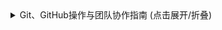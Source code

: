 <details><summary>Git、GitHub操作与团队协作指南 (点击展开/折叠)</summary>

### 一、常用 Git 操作详解

1.  **克隆仓库 (Cloning)**
    *   **目的**: 当团队其他成员需要获取项目代码时，他们需要克隆远程 GitHub 仓库到自己的本地电脑。
    *   **命令**: `git clone <repository_url>`
        *   例如: `git clone https://github.com/tomtimo0/RS_Aircraft_Occlusion_Detection.git`
    *   **说明**: 这会在当前目录下创建一个与远程仓库同名的文件夹，并包含所有项目文件和版本历史。

2.  **查看状态 (Checking Status)**
    *   **目的**: 了解当前工作区文件的状态（哪些文件被修改了、哪些文件已暂存等）。
    *   **命令**: `git status`
    *   **说明**: 这是最常用的命令之一，建议在执行 `add`、`commit` 前都运行一下。

3.  **创建与切换分支 (Branching)**
    *   **目的**: 为了并行开发不同功能或修复 bug，而不影响主分支 (`main`) 的稳定性。每个新功能、修复都应该在新的分支上进行。
    *   **创建新分支并切换过去**: `git checkout -b <branch_name>`
        *   例如: `git checkout -b feature/data-preprocessing` 或 `git checkout -b fix/readme-typo`
    *   **切换到已存在的分支**: `git checkout <branch_name>`
    *   **查看所有本地分支**: `git branch`
    *   **查看所有远程分支**: `git branch -r`
    *   **查看所有本地和远程分支**: `git branch -a`
    *   **删除本地分支 (谨慎操作)**: `git branch -d <branch_name>` (如果已合并) 或 `git branch -D <branch_name>` (强制删除)

4.  **暂存更改 (Staging Changes)**
    *   **目的**: 将工作目录中已修改或新增的文件添加到 Git 的暂存区，准备进行提交。
    *   **暂存特定文件**: `git add <file_name>`
        *   例如: `git add README.md`
    *   **暂存特定文件夹下的所有更改**: `git add <folder_name>/`
    *   **暂存当前目录下所有更改 (包括新增、修改、删除)**: `git add .` (常用) 或 `git add -A`

5.  **提交更改 (Committing Changes)**
    *   **目的**: 将暂存区的内容永久保存到本地仓库的版本历史中。
    *   **命令**: `git commit -m "Your descriptive commit message"`
        *   例如: `git commit -m "Feat: Implement Gaussian blur for occlusion simulation"`
    *   **说明**:
        *   提交信息 (`commit message`) 非常重要，应该清晰、简洁地描述本次提交做了什么。
        *   遵循一定的提交规范（如 Conventional Commits）有助于生成清晰的变更日志。例如：`feat:` (新功能), `fix:` (bug修复), `docs:` (文档修改), `style:` (代码格式), `refactor:` (代码重构), `test:` (测试相关), `chore:` (构建过程或辅助工具变动)。

6.  **推送更改到远程仓库 (Pushing Changes)**
    *   **目的**: 将本地仓库的提交同步到 GitHub 远程仓库，让团队成员可以看到你的更改。
    *   **命令**: `git push origin <branch_name>`
        *   例如: `git push origin feature/data-preprocessing`
    *   **说明**:
        *   `origin` 是你远程仓库的默认名称。
        *   第一次推送新创建的本地分支到远程时，可能需要使用 `git push -u origin <branch_name>`，`-u` 参数会将本地分支与远程分支关联起来，之后可以直接使用 `git push`。

7.  **拉取远程仓库的更改 (Pulling Changes)**
    *   **目的**: 获取远程仓库特定分支的最新更改并合并到你当前的本地分支。
    *   **命令**: `git pull origin <branch_name>`
        *   例如，如果你在本地的 `feature/data-preprocessing` 分支，想拉取远程 `main` 分支的更新并合并进来:
            1.  `git checkout main` (切换到本地main分支)
            2.  `git pull origin main` (更新本地main分支)
            3.  `git checkout feature/data-preprocessing` (切换回你的特性分支)
            4.  `git merge main` (将最新的main分支合并到你的特性分支)
        *   或者，更直接的方式（在你的特性分支上）: `git pull origin main` (这会尝试获取远程main并合并到你当前分支，但有时更推荐先更新本地main再合并)
    *   **`git pull` 实际上是 `git fetch` 和 `git merge FETCH_HEAD` 的组合。**
    *   **使用 rebase 拉取**: `git pull --rebase origin <branch_name>`
        *   这会先将你本地未推送的提交暂存，拉取远程更改，然后再将你的本地提交应用在远程更改的顶端。可以使提交历史更线性、更整洁，但如果多人协作同一分支，需要谨慎使用，并确保团队成员都理解其工作方式。

8.  **获取远程仓库的更新 (Fetching Changes)**
    *   **目的**: 从远程仓库下载最新的版本历史信息，但**不**自动合并到你的本地工作分支。
    *   **命令**: `git fetch origin`
    *   **说明**: `fetch` 后，你可以使用 `git log origin/main` 查看远程 `main` 分支的提交历史，然后决定是否以及如何合并（例如使用 `git merge origin/main` 或 `git rebase origin/main`）。这比 `git pull` 提供了更多控制权。

9.  **合并分支 (Merging Branches)**
    *   **目的**: 将一个分支的更改合并到另一个分支。
    *   **命令**:
        1.  首先切换到你想要并入更改的目标分支: `git checkout <target_branch>` (例如 `git checkout main`)
        2.  然后执行合并命令: `git merge <source_branch>` (例如 `git merge feature/data-preprocessing`)
    *   **解决合并冲突**: 如果两个分支修改了同一个文件的同一部分，Git 无法自动合并，就会产生合并冲突。你需要手动打开冲突文件，编辑解决冲突（Git 会用特殊标记符如 `<<<<<<<`, `=======`, `>>>>>>>` 标出冲突部分），然后 `git add <resolved_file>`，最后 `git commit` 完成合并。

10. **查看提交历史 (Viewing Log)**
    *   **目的**: 查看项目的提交记录。
    *   **命令**:
        *   `git log`: 显示详细历史。
        *   `git log --oneline`: 每条提交显示为一行。
        *   `git log --graph --oneline --decorate --all`: 以图形化方式显示所有分支的简洁历史。
        *   `git log <file_name>`: 查看特定文件的修改历史。

### 二、团队协作注意事项 (GitHub)

有效的团队协作是项目成功的关键。

1.  **统一的开发流程 (Git Workflow)**
    *   **推荐流程：Feature Branch Workflow + Pull Requests**
        1.  **`main` 分支保持稳定**: `main` 分支应该始终代表可部署/稳定的代码。不允许直接向 `main` 分支推送代码。
        2.  **创建特性分支**: 对于每一个新功能、bug修复或任务（对应 `README.md` 中的 To-Do List 条目），都从最新的 `main` 分支创建一个新的、描述性的分支。
            *   分支命名规范：`feature/task-description` (如 `feature/gaussian-occlusion`), `fix/bug-description` (如 `fix/dota-loader-error`), `docs/update-readme`, `chore/setup-ci`。
        3.  **本地开发和提交**: 在你的特性分支上进行开发，频繁地进行小的、原子性的提交。
        4.  **定期拉取 `main` 更新**: 定期将 `main` 分支的最新更改合并到你的特性分支，以尽早发现和解决冲突：
            ```bash
            git checkout main
            git pull origin main
            git checkout your-feature-branch
            git merge main
            # (解决冲突，然后提交)
            ```
        5.  **推送特性分支**: 将你的特性分支推送到 GitHub。
        6.  **创建 Pull Request (PR)**: 当特性开发完成并通过初步测试后，在 GitHub 上为你的特性分支创建一个 Pull Request，目标是合并到 `main` 分支。

2.  **Pull Requests (PRs / 合并请求)**
    *   **清晰的描述**: PR 描述应清楚说明：
        *   **做了什么？ (What)** 实现了什么功能或修复了什么bug。
        *   **为什么要做？ (Why)** 解决什么问题，对应哪个 Issue (如果使用)。
        *   **如何做的？ (How - 可选)** 简要说明实现思路或关键改动。
        *   **如何测试？ (可选)** 提供测试步骤或结果。
    *   **代码审查 (Code Review)**:
        *   至少邀请**一位**团队成员审查你的代码。5人小组可以互相审查。
        *   审查者关注：代码逻辑、是否符合需求、可读性、潜在bug、是否遵循编码规范、测试覆盖等。
        *   PR 作者应积极回应审查意见并进行修改。
    *   **自动化检查 (可选但推荐)**: 如果项目配置了CI/CD (持续集成/持续交付)，PR可以触发自动化测试、代码风格检查等。
    *   **合并PR**: 只有当PR通过审查（和自动化检查），并且解决了所有提出的问题后，才由指定人员（如组长或主要开发者）将其合并到 `main` 分支。GitHub 提供了合并选项（如 Merge commit, Squash and merge, Rebase and merge）。对于课程设计，普通的 "Merge commit" 通常足够。

3.  **使用 GitHub Issues**
    *   **任务跟踪**: 为 To-Do List 中的每个主要任务、发现的 bug、或提出的改进建议创建一个 Issue。
    *   **分配责任**: 将 Issue 分配给具体的团队成员。
    *   **标签 (Labels)**: 使用标签对 Issues 进行分类 (如 `bug`, `enhancement`, `documentation`, `data-preprocessing`, `model-training`, `high-priority`)。
    *   **里程碑 (Milestones - 可选)**: 可以将一组相关的 Issues 归到一个里程碑，对应项目的主要阶段（如"数据准备阶段完成"、"模型初版训练完成"）。
    *   **关联PR**: 在 PR 描述中通过 `#issue_number` (如 `Closes #12`) 将 PR 与相关的 Issue 关联起来，这样合并 PR 时可以自动关闭对应的 Issue。

4.  **沟通与代码风格**
    *   **清晰的 Commit Messages**: 如前所述，非常重要。
    *   **定期同步**: 定期开小组会议（例如每周一次），同步进度，讨论遇到的问题，规划下一步工作。
    *   **编码规范**:
        *   对于 Python，遵循 **PEP 8** 风格指南。
        *   可以使用代码格式化工具如 **Black** 自动统一代码风格。
        *   使用 Linter 工具如 **Flake8** 或 **Pylint** 检查代码风格和潜在错误。
        *   在项目开始前，团队可以一起商定一些代码编写约定。
    *   **文档**:
        *   `README.md` 是项目的门面，保持其更新，包括：项目简介、如何安装依赖、如何运行代码（训练、测试、演示）、To-Do List 进展。
        *   对复杂函数和模块编写清晰的文档字符串 (docstrings)，遵循 JSDoc 风格（对于 Python 则是 reStructuredText 或 Google/Numpy 风格的 docstrings）。你之前提到的JSDoc主要是JavaScript的，Python有其自身的docstring规范。

5.  **`.gitignore` 文件**
    *   确保 `.gitignore` 文件配置正确，以避免将不必要的文件（如IDE配置文件、虚拟环境文件夹 `venv/` 或 `.env`、Python 编译的 `.pyc` 文件、大型数据集文件、模型权重文件等）提交到仓库。
    *   对于大型文件（如数据集、预训练模型），考虑使用 Git LFS (Large File Storage) 或云存储服务，并在 `.gitignore` 中忽略这些文件本身，只提交 LFS 指针或下载脚本。

6.  **保护 `main` 分支 (可选但推荐)**
    *   在 GitHub 仓库的 Settings -> Branches 中，可以为 `main` 分支设置保护规则，例如：
        *   禁止直接推送 (Require pull request reviews before merging)。
        *   要求至少 N 个审查者批准。
        *   要求通过状态检查 (如 CI 测试通过)。

</details> 